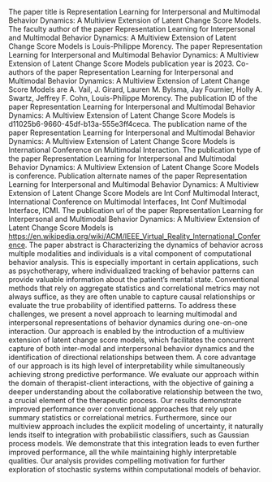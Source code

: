 The paper title is Representation Learning for Interpersonal and Multimodal Behavior Dynamics: A Multiview Extension of Latent Change Score Models.
The faculty author of the paper Representation Learning for Interpersonal and Multimodal Behavior Dynamics: A Multiview Extension of Latent Change Score Models is Louis-Philippe Morency.
The paper Representation Learning for Interpersonal and Multimodal Behavior Dynamics: A Multiview Extension of Latent Change Score Models publication year is 2023.
Co-authors of the paper Representation Learning for Interpersonal and Multimodal Behavior Dynamics: A Multiview Extension of Latent Change Score Models are A. Vail, J. Girard, Lauren M. Bylsma, Jay Fournier, Holly A. Swartz, Jeffrey F. Cohn, Louis-Philippe Morency.
The publication ID of the paper Representation Learning for Interpersonal and Multimodal Behavior Dynamics: A Multiview Extension of Latent Change Score Models is d11025b6-9660-45df-b13a-555e3ff4ceca.
The publication name of the paper Representation Learning for Interpersonal and Multimodal Behavior Dynamics: A Multiview Extension of Latent Change Score Models is International Conference on Multimodal Interaction.
The publication type of the paper Representation Learning for Interpersonal and Multimodal Behavior Dynamics: A Multiview Extension of Latent Change Score Models is conference.
Publication alternate names of the paper Representation Learning for Interpersonal and Multimodal Behavior Dynamics: A Multiview Extension of Latent Change Score Models are Int Conf Multimodal Interact, International Conference on Multimodal Interfaces, Int Conf Multimodal Interface, ICMI.
The publication url of the paper Representation Learning for Interpersonal and Multimodal Behavior Dynamics: A Multiview Extension of Latent Change Score Models is https://en.wikipedia.org/wiki/ACM/IEEE_Virtual_Reality_International_Conference.
The paper abstract is Characterizing the dynamics of behavior across multiple modalities and individuals is a vital component of computational behavior analysis. This is especially important in certain applications, such as psychotherapy, where individualized tracking of behavior patterns can provide valuable information about the patient’s mental state. Conventional methods that rely on aggregate statistics and correlational metrics may not always suffice, as they are often unable to capture causal relationships or evaluate the true probability of identified patterns. To address these challenges, we present a novel approach to learning multimodal and interpersonal representations of behavior dynamics during one-on-one interaction. Our approach is enabled by the introduction of a multiview extension of latent change score models, which facilitates the concurrent capture of both inter-modal and interpersonal behavior dynamics and the identification of directional relationships between them. A core advantage of our approach is its high level of interpretability while simultaneously achieving strong predictive performance. We evaluate our approach within the domain of therapist-client interactions, with the objective of gaining a deeper understanding about the collaborative relationship between the two, a crucial element of the therapeutic process. Our results demonstrate improved performance over conventional approaches that rely upon summary statistics or correlational metrics. Furthermore, since our multiview approach includes the explicit modeling of uncertainty, it naturally lends itself to integration with probabilistic classifiers, such as Gaussian process models. We demonstrate that this integration leads to even further improved performance, all the while maintaining highly interpretable qualities. Our analysis provides compelling motivation for further exploration of stochastic systems within computational models of behavior.
